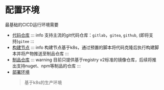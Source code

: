 # 配置环境

最基础的CICD运行环境需要
- [代码仓库](/guide/configure/coderepo)
  ::: info
  支持主流的git代码仓库：`gitlab`，`gitea`, `github`, (即将支持)`gitee`
  :::
- [构建节点](/guide/configure/buildnode)
  ::: info
  构建节点基于k8s，通过预置的脚本将代码克隆后执行构建脚本并将产物推送至制品仓库
  :::
- [制品仓库](/guide/configure/artifact)
  ::: warning
  目前只提供基于registry v2标准的镜像仓库，后续将推出支持nuget、npm等制品的仓库
  :::
- [部署环境](/guide/configure/deploy)
  > 基于k8s的生产环境
